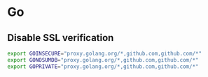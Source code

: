 # Go

## Disable SSL verification

```bash
export GOINSECURE="proxy.golang.org/*,github.com,github.com/*"
export GONOSUMDB="proxy.golang.org/*,github.com,github.com/*"
export GOPRIVATE="proxy.golang.org/*,github.com,github.com/*"
```
